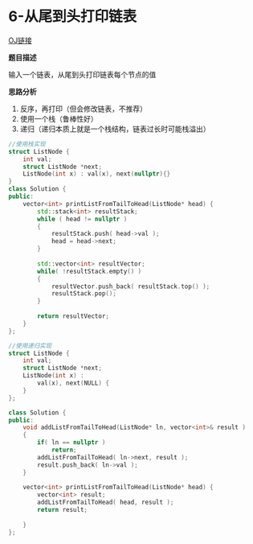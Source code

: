# 6-从尾到头打印链表

[OJ链接](https://www.nowcoder.com/practice/d0267f7f55b3412ba93bd35cfa8e8035?tpId=13&tqId=11156&tPage=1&rp=1&ru=/ta/coding-interviews&qru=/ta/coding-interviews/question-ranking)

**题目描述**

输入一个链表，从尾到头打印链表每个节点的值

**思路分析**

1. 反序，再打印（但会修改链表，不推荐）
2. 使用一个栈（鲁棒性好）
3. 递归（递归本质上就是一个栈结构，链表过长时可能栈溢出）

```c++
//使用栈实现
struct ListNode {
    int val;
    struct ListNode *next;
    ListNode(int x) : val(x), next(nullptr){}
}
class Solution {
public:
    vector<int> printListFromTailToHead(ListNode* head) {
        std::stack<int> resultStack;
        while ( head != nullptr )
        {
            resultStack.push( head->val );
            head = head->next;
        }
        
        std::vector<int> resultVector;
        while( !resultStack.empty() )
        {
            resultVector.push_back( resultStack.top() );
            resultStack.pop();
        }
        
        return resultVector;
    }
};
```

```c++
//使用递归实现
struct ListNode {
	int val;
	struct ListNode *next;
	ListNode(int x) :
		val(x), next(NULL) {	
	}
};

class Solution {
public:
    void addListFromTailToHead(ListNode* ln, vector<int>& result )
    {
        if( ln == nullptr )
            return;
        addListFromTailToHead( ln->next, result );
        result.push_back( ln->val );
    }
    
    vector<int> printListFromTailToHead(ListNode* head) {
        vector<int> result;
        addListFromTailToHead( head, result );
        return result;
            
    }
};
```

